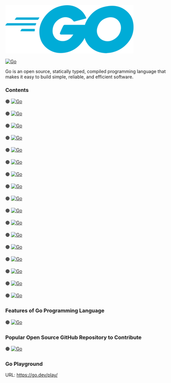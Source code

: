 ![Go-logo](https://github.com/shafiunmiraz0/Go-Crash-Course/blob/main/Asset/Go.png)

[![Go](https://img.shields.io/badge/Go%20Programming-Language-blue?style=for-the-badge)](https://golang.org/)


Go is an open source, statically typed, compiled programming language that makes it easy to build simple, reliable, and efficient software.

### Contents

🟠 [![Go](https://img.shields.io/badge/Introduction%20of-Go%20Programming%20Language-blue?style=flat)](https://github.com/shafiunmiraz0/Go-Crash-Course/tree/main/Introduction)

🟠 [![Go](https://img.shields.io/badge/Setting%20Up%20a-Development%20Environment-blue?style=flat)](https://github.com/shafiunmiraz0/Go-Crash-Course/tree/main/Setting%20Up%20a%20Development%20Environment)

🟠 [![Go](https://img.shields.io/badge/Introduction%20to-Variables-blue?style=flat)](https://github.com/shafiunmiraz0/Go-Crash-Course/tree/main/Variables)

🟠 [![Go](https://img.shields.io/badge/Introduction%20to-Primitives-blue?style=flat)](https://github.com/shafiunmiraz0/Go-Crash-Course/tree/main/Primitives)

🟠 [![Go](https://img.shields.io/badge/Introduction%20to-Constants-blue?style=flat)](https://github.com/shafiunmiraz0/Go-Crash-Course/tree/main/Constants)

🟠 [![Go](https://img.shields.io/badge/Arrays%20and-Slices-blue?style=flat)](https://github.com/shafiunmiraz0/Go-Crash-Course/tree/main/Array%20and%20Slices)

🟠 [![Go](https://img.shields.io/badge/Maps%20and-Structs-blue?style=flat)](https://github.com/shafiunmiraz0/Go-Crash-Course/tree/main/Maps%20and%20Structs)

🟠 [![Go](https://img.shields.io/badge/If%20and%20Switch-Statements-blue?style=flat)](https://github.com/shafiunmiraz0/Go-Crash-Course/tree/main/It%20and%20Switch%20Statements)

🟠 [![Go](https://img.shields.io/badge/Introduction%20to-Looping-blue?style=flat)](https://github.com/shafiunmiraz0/Go-Crash-Course/tree/main/Looping)

🟠 [![Go](https://img.shields.io/badge/Introduction%20to-Defer-blue?style=flat)](https://github.com/shafiunmiraz0/Go-Crash-Course/tree/main/Defer)

🟠 [![Go](https://img.shields.io/badge/Introduction%20to-Panic-blue?style=flat)](https://github.com/shafiunmiraz0/Go-Crash-Course/tree/main/Panic)

🟠 [![Go](https://img.shields.io/badge/Introduction%20to-Recover-blue?style=flat)](https://github.com/shafiunmiraz0/Go-Crash-Course/tree/main/Recover)

🟠 [![Go](https://img.shields.io/badge/Introduction%20to-Pointers-blue?style=flat)](https://github.com/shafiunmiraz0/Go-Crash-Course/tree/main/Pointers)

🟠 [![Go](https://img.shields.io/badge/Introduction%20to-Functions-blue?style=flat)](https://github.com/shafiunmiraz0/Go-Crash-Course/tree/main/Functions)

🟠 [![Go](https://img.shields.io/badge/Introduction%20to-Interfaces-blue?style=flat)](https://github.com/shafiunmiraz0/Go-Crash-Course/tree/main/Interfaces)

🟠 [![Go](https://img.shields.io/badge/Introduction%20to-Goroutines-blue?style=flat)](https://github.com/shafiunmiraz0/Go-Crash-Course/tree/main/Goroutines)

🟠 [![Go](https://img.shields.io/badge/Introduction%20to-Channels-blue?style=flat)](https://github.com/shafiunmiraz0/Go-Crash-Course/tree/main/Channels)

### Features of Go Programming Language

🟠 [![Go](https://img.shields.io/badge/Network%20Protocol-Programming-blue?style=flat)]()

### Popular Open Source GitHub Repository to Contribute

🟠 [![Go](https://img.shields.io/badge/Lightning%20Network-Daemon⚡️-blue?style=flat)](https://github.com/lightningnetwork/lnd)

### Go Playground 

URL: https://go.dev/play/